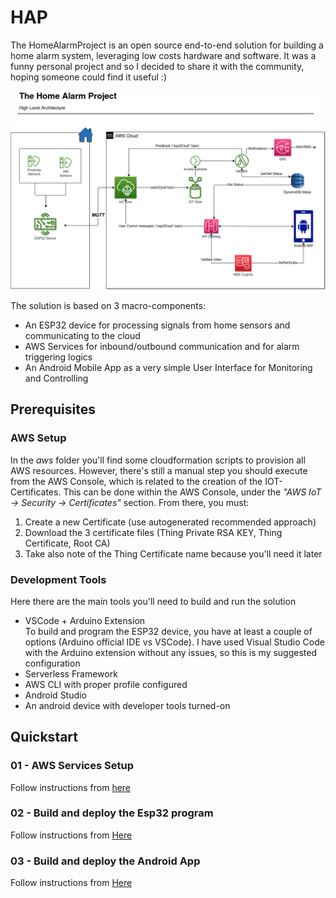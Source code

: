 
 # HAP
 The HomeAlarmProject is an open source end-to-end solution for building a home alarm system, leveraging low costs hardware and software.
 It was a funny personal project and so I decided to share it with the community, hoping someone could find it useful :)
 
![](resources/TheHomeAlarmProject-Architecture.png)

 The solution is based on 3 macro-components:
  - An ESP32 device for processing signals from home sensors and communicating to the cloud
  - AWS Services for inbound/outbound communication and for alarm triggering logics
  - An Android Mobile App as a very simple User Interface for Monitoring and Controlling

## Prerequisites
### AWS Setup
In the *aws* folder you'll find some cloudformation scripts to provision all AWS resources.
However, there's still a manual step you should execute from the AWS Console, which is related to the creation of the IOT-Certificates.
This can be done within the AWS Console, under the *"AWS IoT -> Security -> Certificates"* section. From there, you must:
 1. Create a new Certificate (use autogenerated recommended approach)
 2. Download the 3 certificate files (Thing Private RSA KEY, Thing Certificate, Root CA)
 3. Take also note of the Thing Certificate name because you'll need it later

### Development Tools
Here there are the main tools you'll need to build and run the solution
 - VSCode + Arduino Extension\
  To build and program the ESP32 device, you have at least a couple of options (Arduino official IDE vs VSCode).
  I have used Visual Studio Code with the Arduino extension without any issues, so this is my suggested configuration
  - Serverless Framework
  - AWS CLI with proper profile configured
  - Android Studio
  - An android device with developer tools turned-on

## Quickstart

### 01 - AWS Services Setup
Follow instructions from [here](aws/README.md)

### 02 - Build and deploy the Esp32 program
Follow instructions from [Here](esp32/README.md)

### 03 - Build and deploy the Android App
Follow instructions from [Here](androidapp/README.md)

